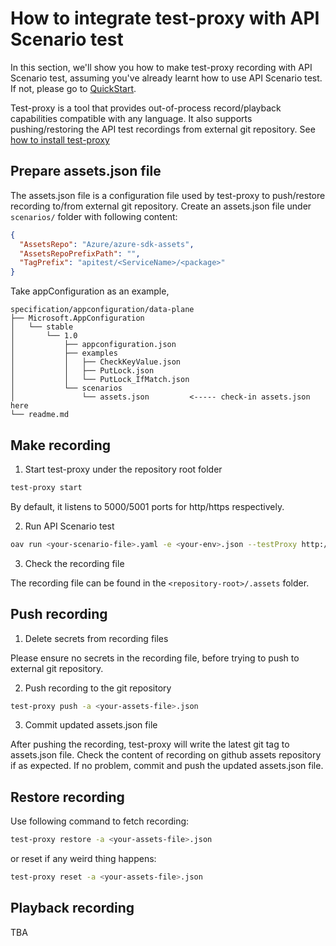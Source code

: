# How to integrate test-proxy with API Scenario test

In this section, we'll show you how to make test-proxy recording with API Scenario test, assuming you've already learnt how to use API Scenario test. If not, please go to [QuickStart](./QuickStart.md).

Test-proxy is a tool that provides out-of-process record/playback capabilities compatible with any language. It also supports pushing/restoring the API test recordings from external git repository. See [how to install test-proxy](https://github.com/Azure/azure-sdk-tools/blob/main/tools/test-proxy/Azure.Sdk.Tools.TestProxy/README.md#installation)

## Prepare assets.json file

The assets.json file is a configuration file used by test-proxy to push/restore recording to/from external git repository. Create an assets.json file under `scenarios/` folder with following content:

```json
{
  "AssetsRepo": "Azure/azure-sdk-assets",
  "AssetsRepoPrefixPath": "",
  "TagPrefix": "apitest/<ServiceName>/<package>"
}
```

Take appConfiguration as an example,

```
specification/appconfiguration/data-plane
├── Microsoft.AppConfiguration
│   └── stable
│       └── 1.0
│           ├── appconfiguration.json
│           ├── examples
│           │   ├── CheckKeyValue.json
│           │   ├── PutLock.json
│           │   └── PutLock_IfMatch.json
│           └── scenarios
│               └── assets.json         <----- check-in assets.json here
└── readme.md
```

## Make recording

1. Start test-proxy under the repository root folder

```bash
test-proxy start
```

By default, it listens to 5000/5001 ports for http/https respectively.

2. Run API Scenario test

```bash
oav run <your-scenario-file>.yaml -e <your-env>.json --testProxy http://localhost:5000 --testProxyAssets <your-assets-file>.json
```

3. Check the recording file

The recording file can be found in the `<repository-root>/.assets` folder.

## Push recording

1. Delete secrets from recording files

Please ensure no secrets in the recording file, before trying to push to external git repository.

2. Push recording to the git repository

```bash
test-proxy push -a <your-assets-file>.json
```

3. Commit updated assets.json file

After pushing the recording, test-proxy will write the latest git tag to assets.json file. Check the content of recording on github assets repository if as expected. If no problem, commit and push the updated assets.json file.

## Restore recording

Use following command to fetch recording:

```bash
test-proxy restore -a <your-assets-file>.json
```

or reset if any weird thing happens:

```bash
test-proxy reset -a <your-assets-file>.json
```
## Playback recording

TBA
